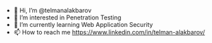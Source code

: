 - 👋 Hi, I’m @telmanalakbarov
- 👀 I’m interested in Penetration Testing
- 🌱 I’m currently learning Web Application Security
- 📫 How to reach me https://www.linkedin.com/in/telman-alakbarov/

<!---
telmanalakbarov/telmanalakbarov is a ✨ special ✨ repository because its `README.md` (this file) appears on your GitHub profile.
You can click the Preview link to take a look at your changes.
--->
